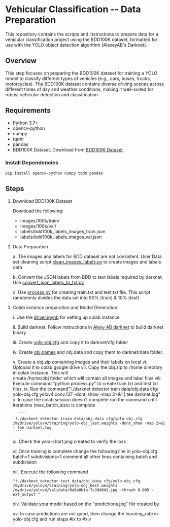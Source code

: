 # Vehicular Classification -- Data Preparation
This repository contains the scripts and instructions to prepare data for a vehicular classification project using the BDD100K dataset, formatted for use with the YOLO object detection algorithm (AlexeyAB's Darknet).

## Overview
This step focuses on preparing the BDD100K dataset for training a YOLO model to classify different types of vehicles (e.g., cars, buses, trucks, motorcycles). The BDD100K dataset contains diverse driving scenes across different times of day and weather conditions, making it well-suited for robust vehicular detection and classification.

## Requirements

- Python 3.7+
- opencv-python
- numpy
- tqdm
- pandas
- BDD100K Dataset. Download from [BDD100K Dataset](http://bair.berkeley.edu/blog/2018/05/30/bdd/)

### Install Dependencies
```
pip install opencv-python numpy tqdm pandas
```

## Steps
1. Download BDD100K Dataset
   
   Download the following:

   - images/100k/train/
   - images/100k/val/
   - labels/bdd100k_labels_images_train.json
   - labels/bdd100k_labels_images_val.json

2. Data Preparation
    
    a. The images and labels for BDD dataset are not consistent. User Data set cleaning script [clean_images_labels.py](https://github.com/amit-paradkar/project3AMK2/blob/master/pre_processing/clean_images_labels.py) to create images and labels data
    
    b. Convert the JSON labels from BDD to text labels required by darknet. Use [convert_json_labels_to_txt.py](https://github.com/amit-paradkar/project3AMK2/blob/master/pre_processing/clean_images_labels.py)

    c. Use [process.py](https://github.com/amit-paradkar/project3AMK2/blob/master/pre_processing/process.py) for creating train.txt and test.txt file. This script ramdomnly divides the data set into 90% (train) & 10% (test)

3. Colab instance preparation and Model Generation
    
    i. Use the [driver.ipynb](https://github.com/amit-paradkar/project3AMK2/blob/master/driver.ipynb) for setting up colab instance
    
    ii. Build darknet. Follow instructions in [Alexy AB darknet](https://github.com/AlexeyAB/darknet) to build darknet binary
    
    iii.  Create [yolo-obj.cfg](https://github.com/amit-paradkar/project3AMK2/blob/master/static/model/configuration/yolo-obj.cfg) and copy it to darknet/cfg folder
    
    iv. Create [obj.names](https://github.com/amit-paradkar/project3AMK2/blob/master/static/model/configuration/obj.names) and obj.data and copy them to darknet/data folder.
    
    v.    Create a obj.zip containing images and their labels on local
    vi.   Uplooad it to colab google drive
    vii.  Copy the obj.zip to /home directory in colab instance. This will    
          create /home/obj folder which will contain all images and label files
    viii. Execute command "python process.py" to create train.txt and test.txt files.
    ix.   Run the command"!./darknet detector train data/obj.data cfg/
          yolo-obj.cfg yolov4.conv.137 -dont_show -map 2>&1 | tee darknet.log"
    x.    In case the colab session doesn't complete run the command until 
          iterations (max_batch_size) is complete
          
          ```
        !./darknet detector train data/obj.data cfg/yolo-obj.cfg /mydrive/yolov4/training/yolo-obj_last.weights -dont_show -map 2>&1 | tee darknet.log
        ```
    
    xi. Check the yolo-chart.png created to verify the loss
    
    xii.Once training is complete change the following line in yolo-obj.cfg
        batch=1
        subdivisions=1
        comment all other lines containing batch and subdivision
    
    xiii. Execute the following command 
    ```
    "!./darknet detector test data/obj.data cfg/yolo-obj.cfg /mydrive/yolov4/training/yolo-obj_best.weights /mydrive/yolov4/Validate/0a0a0b1a-7c39d841.jpg -thresh 0.005 -ext_output "
    ```
    
    xiv. Validate your model based on the "predictions.jpg" file created by

    xv. In case predictions are not good, then change the learning_rate in yolo-obj.cfg and run steps #ix to #xiv
